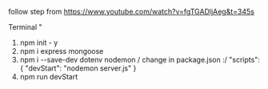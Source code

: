 follow step from https://www.youtube.com/watch?v=fgTGADljAeg&t=345s

Terminal "
1. npm init - y
2. npm i express mongoose
3. npm i --save-dev dotenv nodemon
/  change in package.json :/
 "scripts": {
    "devStart": "nodemon server.js"
 }
4. npm run devStart